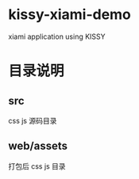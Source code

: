 kissy-xiami-demo
================

xiami application using KISSY

# 目录说明

## src
css js 源码目录


## web/assets
打包后 css js 目录
